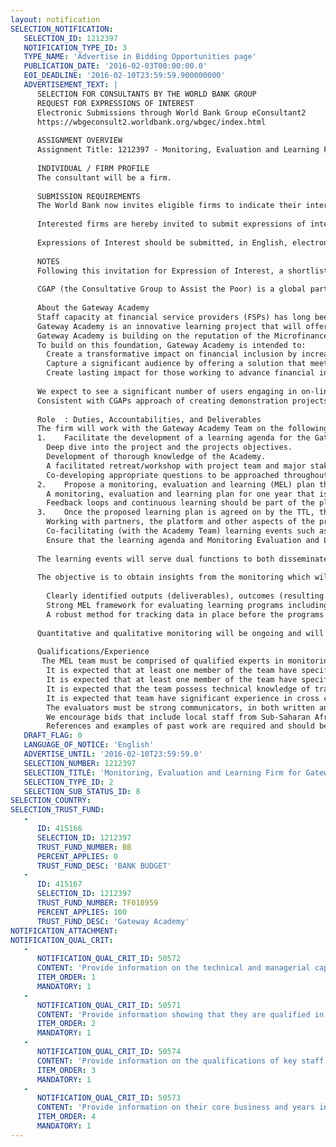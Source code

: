 ```yaml
---
layout: notification
SELECTION_NOTIFICATION: 
   SELECTION_ID: 1212397
   NOTIFICATION_TYPE_ID: 3
   TYPE_NAME: 'Advertise in Bidding Opportunities page'
   PUBLICATION_DATE: '2016-02-03T00:00:00.0'
   EOI_DEADLINE: '2016-02-10T23:59:59.900000000'
   ADVERTISEMENT_TEXT: |
      SELECTION FOR CONSULTANTS BY THE WORLD BANK GROUP
      REQUEST FOR EXPRESSIONS OF INTEREST
      Electronic Submissions through World Bank Group eConsultant2
      https://wbgeconsult2.worldbank.org/wbgec/index.html
      
      ASSIGNMENT OVERVIEW
      Assignment Title: 1212397 - Monitoring, Evaluation and Learning Firm for Gateway Academy
      
      INDIVIDUAL / FIRM PROFILE
      The consultant will be a firm. 
      
      SUBMISSION REQUIREMENTS
      The World Bank now invites eligible firms to indicate their interest in providing the services.  Interested firms must provide information indicating that they are qualified to perform the services (brochures, description of similar assignments, experience in similar conditions, availability of appropriate skills among staff, etc. for firms; CV and cover letter for individuals).  Please note that the total size of all attachments should be less than 5MB.  Consultants may associate to enhance their qualifications.
      
      Interested firms are hereby invited to submit expressions of interest.
      
      Expressions of Interest should be submitted, in English, electronically through World Bank Group eTendering (https://wbgeconsult2.worldbank.org/wbgec/index.html)
      
      NOTES
      Following this invitation for Expression of Interest, a shortlist of qualified firms will be formally invited to submit proposals.  Shortlisting and selection will be subject to the availability of funding.
      
      CGAP (the Consultative Group to Assist the Poor) is a global partnership of 34 leading organizations that seek to advance financial inclusion. CGAP develops innovative solutions through practical research and active engagement with financial service providers, policy makers and funders to enable approaches at scale. Housed at the World Bank, CGAP combines a pragmatic approach to responsible market development with an evidence-based advocacy platform to increase access to the financial services the poor need to improve their lives. CGAPs mission is to improve the lives of poor people by spurring innovations and advancing knowledge and solutions that promote responsible, sustainable, inclusive financial markets.
      						
      About the Gateway Academy 
      Staff capacity at financial service providers (FSPs) has long been a challenge for financial inclusion efforts. Without strong staff, FSPs are limited in their ability to innovate and extend their outreach to the nearly 2.5 billion people who are excluded from the formal financial system. New applications of technology are bringing about massive change in the field of professional development and training. These approaches have the potential to dramatically expand the accessibility of high-quality content at a lower cost than traditional training models and thus boost much-needed capacity in the sector.
      Gateway Academy is an innovative learning project that will offer both on-line and blended courses and cultivate communities focused on financial inclusion in sub-Saharan Africa (SSA). Gateway Academy will work with training providers, financial service providers and on-line learning experts to generate high-quality course content, build communities of practice and conduct on-going research to understand user needs. 
      Gateway Academy is building on the reputation of the Microfinance Gateway (the Gateway) to support innovative approaches to build capacity of financial inclusion professionals. With fifteen years experience promoting knowledge exchange and professional development for the microfinance and inclusive finance sector, the Gateway is a trusted resource and the Gateway Academy is a natural extension of this strong foundation. 
      To build on this foundation, Gateway Academy is intended to: 
      	Create a transformative impact on financial inclusion by increasing the reach of high-quality training content; 
      	Capture a significant audience by offering a solution that meets the audiences needs in terms of user experience- e.g. the technical aspect of the platform are adapted to the target audiences environment;
      	Create lasting impact for those working to advance financial inclusion.
      
      We expect to see a significant number of users engaging in on-line learning and communities, gaining skills that are relevant to their jobs and helping them advance in their careers. 
      Consistent with CGAPs approach of creating demonstration projects and facilitating market development, CGAP will rapidly prototype and alpha-test options for delivering on-line learning testing format, content, delivery channels, incentives, constraints and other factors. Gateway Academy will begin to engage in this alpha testing before a course or a site is built and before the pilot and beta stages. This testing will continue throughout the life of the project. 
      
      Role	: Duties, Accountabilities, and Deliverables 
      The firm will work with the Gateway Academy Team on the following: 
      1.	Facilitate the development of a learning agenda for the Gateway Academy within 30 days of the award of the contract. This will encompass: 
      	Deep dive into the project and the projects objectives.
      	Development of thorough knowledge of the Academy.
      	A facilitated retreat/workshop with project team and major stakeholders to determine the MEL needs at multiple levels and how it can be extensible over time.
      	Co-developing appropriate questions to be approached throughout the various stages of the project and tested/researched through implementation.
      2.	Propose a monitoring, evaluation and learning (MEL) plan that incorporates the learning agenda within 60 days. This will include: 
      	A monitoring, evaluation and learning plan for one year that is extensible for the life of the project. It should include a plan for baseline data collection, both qualitative and quantitative. Note that learning questions in the beginning of the project will likely look at modes/methods, audience and content. 
      	Feedback loops and continuous learning should be part of the plan and built into project activities. The team is open to new and different methods including developmental evaluation.
      3.	Once the proposed learning plan is agreed on by the TTL, the firm will support the implementation the monitoring evaluation and learning plan. This will include:
      	Working with partners, the platform and other aspects of the project to monitor, collect data, analyze data and evaluate. 
      	Co-facilitating (with the Academy Team) learning events such as the annual learning workshop with partners. (It will not include logistics and other event management.)
      	Ensure that the learning agenda and Monitoring Evaluation and Learning (MEL) plan take into consideration the MasterCard Foundation (MCF) learning strategy. http://www.mastercardfdn.org/learn/
      
      The learning events will serve dual functions to both disseminate project lessons and examine the broader environment of training and capacity building. In addition to the programmatic component of these workshops, we will also use the opportunity to convene a broader group around training and capacity building. This will bring together other interested parties, including human resource professionals, speakers to discuss innovations in e-learning and m-learning, other training service providers not directly involved with the e-learning platform.
      
      The objective is to obtain insights from the monitoring which will regularly inform the programs design and approach and also to design a strongly results-oriented initiative, where it will be critical to capture outcomes, benefits and learnings primarily for CGAPs use. The secondary audience will be MCF and broader dissemination. A rigorous learning agenda and MEL methodology will be the basis of achieving this objective, including:
      
      	Clearly identified outputs (deliverables), outcomes (resulting shifts) and impact (goals);
      	Strong MEL framework for evaluating learning programs including indicators, baselines, data collection methods, sources, frequency of reporting, defining measures of effectiveness, performance and impact;
      	A robust method for tracking data in place before the programs are rolled-out to allow comparisons pre  post action; staggered rollout to allow leveraging ongoing learnings.
      
      Quantitative and qualitative monitoring will be ongoing and will be based on data from a number of sources that could include site analytics and usage data, surveys of users, higher management of FSPs and training providers. Together, the data will provide insights into participant performance and learning approaches as well as user satisfaction with the platform and its content and tools. In addition to regular monitoring, the program will conduct an annual evaluation to analyze the programs outcome on financial service providers staff skills and the potential impact on financial service providers themselves. 
      
      Qualifications/Experience
       The MEL team must be comprised of qualified experts in monitoring, evaluation and learning, with a demonstrated track record. 
      	It is expected that at least one member of the team have specific qualifications or credentials in e-Learning or knowledge management evaluation.
      	It is expected that at least one member of the team have specific qualifications or credentials in developing learning agendas, survey development, administration of interviews and workshops. 
      	It is expected that the team possess technical knowledge of training, knowledge management and/or online learning with reference to developing countries, particularly Sub-Saharan Africa. 
      	It is expected that team have significant experience in cross country multilingual survey and qualitative research design, validation, data collection and analysis.
      	The evaluators must be strong communicators, in both written and oral English, with ability to adapt style to suit a diverse mix of stakeholders. 
      	We encourage bids that include local staff from Sub-Saharan Africa in their proposals. 
      	References and examples of past work are required and should be included in the proposal.
   DRAFT_FLAG: 0
   LANGUAGE_OF_NOTICE: 'English'
   ADVERTISE_UNTIL: '2016-02-10T23:59:59.0'
   SELECTION_NUMBER: 1212397
   SELECTION_TITLE: 'Monitoring, Evaluation and Learning Firm for Gateway Academy'
   SELECTION_TYPE_ID: 2
   SELECTION_SUB_STATUS_ID: 8
SELECTION_COUNTRY: 
SELECTION_TRUST_FUND: 
   - 
      ID: 415166
      SELECTION_ID: 1212397
      TRUST_FUND_NUMBER: BB
      PERCENT_APPLIES: 0
      TRUST_FUND_DESC: 'BANK BUDGET'
   - 
      ID: 415167
      SELECTION_ID: 1212397
      TRUST_FUND_NUMBER: TF018959
      PERCENT_APPLIES: 100
      TRUST_FUND_DESC: 'Gateway Academy'
NOTIFICATION_ATTACHMENT: 
NOTIFICATION_QUAL_CRIT: 
   - 
      NOTIFICATION_QUAL_CRIT_ID: 50572
      CONTENT: 'Provide information on the technical and managerial capabilities of the firm.'
      ITEM_ORDER: 1
      MANDATORY: 1
   - 
      NOTIFICATION_QUAL_CRIT_ID: 50571
      CONTENT: 'Provide information showing that they are qualified in the field of the assignment.'
      ITEM_ORDER: 2
      MANDATORY: 1
   - 
      NOTIFICATION_QUAL_CRIT_ID: 50574
      CONTENT: 'Provide information on the qualifications of key staff.'
      ITEM_ORDER: 3
      MANDATORY: 1
   - 
      NOTIFICATION_QUAL_CRIT_ID: 50573
      CONTENT: 'Provide information on their core business and years in business.'
      ITEM_ORDER: 4
      MANDATORY: 1
---
```

